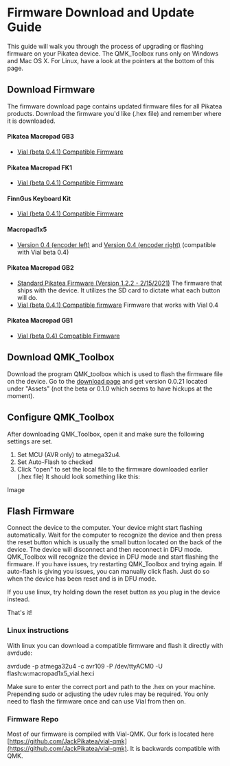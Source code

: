 # Firmware Download and Update Guide
This guide will walk you through the process of upgrading or flashing firmware on your Pikatea device. The QMK_Toolbox runs only on Windows and Mac OS X. For Linux, have a look at the pointers at the bottom of this page.

## Download Firmware
The firmware download page contains updated firmware files for all Pikatea products. Download the firmware you'd like (.hex file) and remember where it is downloaded.

#### Pikatea Macropad GB3
- [Vial (beta 0.4.1) Compatible Firmware](https://www.mediafire.com/file/qls8zqhsx0pzh34/pikatea_macropad_gb3_b_vial%25280.4.1%2529.hex/file)

#### Pikatea Macropad FK1
- [Vial (beta 0.4.1) Compatible Firmware](https://www.mediafire.com/file/k3an8jcda7b9u1p/pikatea_macropad_fk1_b_vial%25280.4.1%2529.hex/file)

#### FinnGus Keyboard Kit
- [Vial (beta 0.4.1) Compatible Firmware](https://www.mediafire.com/file/glirj4nxkplk4p2/pikatea_finn_gus_via%25280.4%2529.hex/file)

#### Macropad1x5
- [Version 0.4 (encoder left)](https://www.mediafire.com/file/jdh4rx5e19usfcq/macropad1x5_rev1_vial%25280.4%2529.hex/file) and [Version 0.4 (encoder right)](https://www.mediafire.com/file/b9mnj5y3pgnff4z/macropad1x5_rev1_vial%25280.4%2529_flipped.hex/file) (compatible with Vial beta 0.4)

#### Pikatea Macropad GB2
- [Standard Pikatea Firmware (Version 1.2.2 - 2/15/2021)](https://www.mediafire.com/file/ixdowfvxu5u9arz/Pikatea_Macropad_GB2_1.2.2b.hex/file) The firmware that ships with the device. It utilizes the SD card to dictate what each button will do.
- [Vial (beta 0.4.1) Compatible firmware](https://www.mediafire.com/file/7jfv6a17mhp7sou/pikatea_macropad_gb2_b_vial%25280.4.1%2529.hex/file) Firmware that works with Vial 0.4

#### Pikatea Macropad GB1
- [Vial (beta 0.4) Compatible Firmware](https://www.mediafire.com/file/gtfzovxh4sm5yal/pikatea_pikatea_macropad_gb1_via%25280.4%2529.hex/file)

## Download QMK_Toolbox
Download the program QMK_toolbox which is used to flash the firmware file on the device. Go to the [download page](https://github.com/qmk/qmk_toolbox/releases) and get version 0.0.21 located under "Assets" (not the beta or 0.1.0 which seems to have hickups at the moment). 

## Configure QMK_Toolbox
After downloading QMK_Toolbox, open it and make sure the following settings are set.
1. Set MCU (AVR only) to atmega32u4. 
2. Set Auto-Flash to checked
3. Click "open" to set the local file to the firmware downloaded earlier (.hex file)
It should look something like this:

Image

## Flash Firmware
Connect the device to the computer. Your device might start flashing automatically. Wait for the computer to recognize the device and then press the reset button which is usually the small button located on the back of the device. The device will disconnect and then reconnect in DFU mode. QMK_Toolbox will recognize the device in DFU mode and start flashing the firmware. If you have issues, try restarting QMK_Toolbox and trying again. If auto-flash is giving you issues, you can manually click flash. Just do so when the device has been reset and is in DFU mode.

If you use linux, try holding down the reset button as you plug in the device instead.

That's it! 


### Linux instructions
With linux you can download a compatible firmware and flash it directly with avrdude: 

avrdude -p atmega32u4 -c avr109 -P /dev/ttyACM0 -U flash:w:macropad1x5_vial.hex:i

Make sure to enter the correct port and path to the .hex on your machine. Prepending sudo or adjusting the udev rules may be required. You only need to flash the firmware once and can use Vial from then on.

### Firmware Repo
Most of our firmware is compiled with Vial-QMK. Our fork is located here [https://github.com/JackPikatea/vial-qmk](https://github.com/JackPikatea/vial-qmk). It is backwards compatible with QMK.

<Footer/>